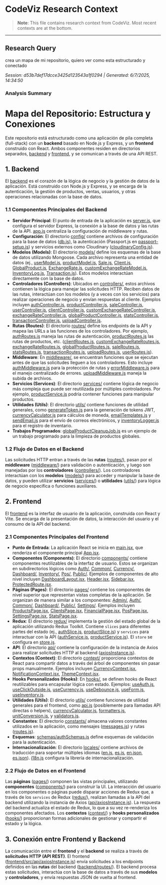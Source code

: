 # CodeViz Research Context

> **Note**: This file contains research context from CodeViz. Most recent contexts are at the bottom.

---

## Research Query

crea un mapa de mi repositorio, quiero ver como esta estructurado y conectado

*Session: d53b7def17dcce3425d123543a1f0294 | Generated: 6/7/2025, 14:34:50*

### Analysis Summary

# Mapa del Repositorio: Estructura y Conexiones

Este repositorio está estructurado como una aplicación de pila completa (full-stack) con un **backend** basado en Node.js y Express, y un **frontend** construido con React. Ambos componentes residen en directorios separados, [backend](backend/) y [frontend](frontend/), y se comunican a través de una API REST.

## 1. Backend

El [backend](backend/) es el corazón de la lógica de negocio y la gestión de datos de la aplicación. Está construido con Node.js y Express, y se encarga de la autenticación, la gestión de productos, ventas, usuarios, y otras operaciones relacionadas con la base de datos.

### 1.1 Componentes Principales del Backend

*   **Servidor Principal**: El punto de entrada de la aplicación es [server.js](backend/server.js), que configura el servidor Express, la conexión a la base de datos y las rutas de la API. [app.js](backend/app.js) centraliza la configuración de middleware y rutas.
*   **Configuración**: El directorio [config/](backend/config/) contiene archivos de configuración para la base de datos ([db.js](backend/config/db.js)), la autenticación (Passport.js en [passport-setup.js](backend/config/passport-setup.js)) y servicios externos como Cloudinary ([cloudinaryConfig.js](backend/config/cloudinaryConfig.js)).
*   **Modelos (Models)**: El directorio [models/](backend/models/) define los esquemas de la base de datos utilizando Mongoose. Cada archivo representa una entidad de datos (ej., [userModel.js](backend/models/userModel.js), [productModel.js](backend/models/productModel.js), [Sale.js](backend/models/Sale.js), [Client.js](backend/models/Client.js), [GlobalProduct.js](backend/models/GlobalProduct.js), [ExchangeRate.js](backend/models/ExchangeRate.js), [customExchangeRateModel.js](backend/models/customExchangeRateModel.js), [InventoryLog.js](backend/models/InventoryLog.js), [Transaction.js](backend/models/Transaction.js)). Estos modelos interactúan directamente con la base de datos.
*   **Controladores (Controllers)**: Ubicados en [controllers/](backend/controllers/), estos archivos contienen la lógica para manejar las solicitudes HTTP. Reciben datos de las rutas, interactúan con los modelos (y a veces con los servicios) para realizar operaciones de negocio y envían respuestas al cliente. Ejemplos incluyen [authController.js](backend/controllers/authController.js), [productController.js](backend/controllers/productController.js), [saleController.js](backend/controllers/saleController.js), [userController.js](backend/controllers/userController.js), [clientController.js](backend/controllers/clientController.js), [customExchangeRateController.js](backend/controllers/customExchangeRateController.js), [exchangeRateController.js](backend/controllers/exchangeRateController.js), [globalProductController.js](backend/controllers/globalProductController.js), [statsController.js](backend/controllers/statsController.js), [transactionController.js](backend/controllers/transactionController.js), [uploadController.js](backend/controllers/uploadController.js).
*   **Rutas (Routes)**: El directorio [routes/](backend/routes/) define los endpoints de la API y mapea las URLs a las funciones de los controladores. Por ejemplo, [authRoutes.js](backend/routes/authRoutes.js) maneja las rutas de autenticación, [productRoutes.js](backend/routes/productRoutes.js) las rutas de productos, etc. ([clientRoutes.js](backend/routes/clientRoutes.js), [customExchangeRateRoutes.js](backend/routes/customExchangeRateRoutes.js), [exchangeRateRoutes.js](backend/routes/exchangeRateRoutes.js), [globalProductRoutes.js](backend/routes/globalProductRoutes.js), [saleRoutes.js](backend/routes/saleRoutes.js), [statsRoutes.js](backend/routes/statsRoutes.js), [transactionRoutes.js](backend/routes/transactionRoutes.js), [uploadRoutes.js](backend/routes/uploadRoutes.js), [userRoutes.js](backend/routes/userRoutes.js)).
*   **Middleware**: En [middleware/](backend/middleware/), se encuentran funciones que se ejecutan antes de que las solicitudes lleguen a los controladores. Esto incluye [authMiddleware.js](backend/middleware/authMiddleware.js) para la protección de rutas y [errorMiddleware.js](backend/middleware/errorMiddleware.js) para el manejo centralizado de errores. [uploadMiddleware.js](backend/middleware/uploadMiddleware.js) maneja la subida de archivos.
*   **Servicios (Services)**: El directorio [services/](backend/services/) contiene lógica de negocio más compleja que puede ser reutilizada por múltiples controladores. Por ejemplo, [productService.js](backend/services/productService.js) podría contener funciones para manipular productos.
*   **Utilidades (Utils)**: El directorio [utils/](backend/utils/) contiene funciones de utilidad generales, como [generateToken.js](backend/utils/generateToken.js) para la generación de tokens JWT, [currencyCalculator.js](backend/utils/currencyCalculator.js) para cálculos de moneda, [emailTemplates.js](backend/utils/emailTemplates.js) y [sendEmail.js](backend/utils/sendEmail.js) para el envío de correos electrónicos, y [inventoryLogger.js](backend/utils/inventoryLogger.js) para el registro de inventario.
*   **Trabajos Programados**: [globalProductCleanupJob.js](backend/globalProductCleanupJob.js) es un ejemplo de un trabajo programado para la limpieza de productos globales.

### 1.2 Flujo de Datos en el Backend

Las solicitudes HTTP entran a través de las **rutas** ([routes/](backend/routes/)), pasan por el **middleware** ([middleware/](backend/middleware/)) para validación o autenticación, y luego son manejadas por los **controladores** ([controllers/](backend/controllers/)). Los controladores interactúan con los **modelos** ([models/](backend/models/)) para acceder y manipular la base de datos, y pueden utilizar **servicios** ([services/](backend/services/)) o **utilidades** ([utils/](backend/utils/)) para lógica de negocio específica o funciones auxiliares.

## 2. Frontend

El [frontend](frontend/) es la interfaz de usuario de la aplicación, construida con React y Vite. Se encarga de la presentación de datos, la interacción del usuario y el consumo de la API del backend.

### 2.1 Componentes Principales del Frontend

*   **Punto de Entrada**: La aplicación React se inicia en [main.jsx](frontend/src/main.jsx), que renderiza el componente principal [App.jsx](frontend/src/App.jsx).
*   **Componentes (Components)**: El directorio [components/](frontend/src/components/) contiene componentes reutilizables de la interfaz de usuario. Estos se organizan en subdirectorios lógicos como [Auth/](frontend/src/components/Auth/), [Common/](frontend/src/components/Common/), [Currency/](frontend/src/components/Currency/), [Dashboard/](frontend/src/components/Dashboard/), [Inventory/](frontend/src/components/Inventory/), [Pos/](frontend/src/components/Pos/), [Public/](frontend/src/components/Public/). Ejemplos de componentes de alto nivel incluyen [DashboardLayout.jsx](frontend/src/components/DashboardLayout.jsx), [Header.jsx](frontend/src/components/Header.jsx), [Sidebar.jsx](frontend/src/components/Sidebar.jsx), [ProtectedRoute.jsx](frontend/src/components/ProtectedRoute.jsx).
*   **Páginas (Pages)**: El directorio [pages/](frontend/src/pages/) contiene los componentes de nivel superior que representan vistas completas de la aplicación. Se organizan de manera similar a los componentes: [Admin/](frontend/src/pages/Admin/), [Auth/](frontend/src/pages/Auth/), [Common/](frontend/src/pages/Common/), [Dashboard/](frontend/src/pages/Dashboard/), [Public/](frontend/src/pages/Public/), [Settings/](frontend/src/pages/Settings/). Ejemplos incluyen [ProductsPage.jsx](frontend/src/pages/ProductsPage.jsx), [ClientsPage.jsx](frontend/src/components/ClientsPage.jsx), [FinancialPage.jsx](frontend/src/components/FinancialPage.jsx), [PosPage.jsx](frontend/src/components/PosPage.jsx), [SettingsPage.jsx](frontend/src/components/SettingsPage.jsx), [StatsPage.jsx](frontend/src/components/StatsPage.jsx).
*   **Redux**: El directorio [redux/](frontend/src/redux/) implementa la gestión del estado global de la aplicación utilizando Redux Toolkit. Contiene `slices` para diferentes partes del estado (ej., [authSlice.js](frontend/src/redux/authSlice.js), [productSlice.js](frontend/src/redux/productSlice.js)) y `services` para interactuar con la API ([authService.js](frontend/src/redux/authService.js), [productService.js](frontend/src/redux/productService.js)). El `store` se configura en [store.js](frontend/src/redux/store.js).
*   **API**: El directorio [api/](frontend/src/api/) contiene la configuración de la instancia de Axios para realizar solicitudes HTTP al backend ([axiosInstance.js](frontend/src/api/axiosInstance.js)).
*   **Contextos (Context)**: El directorio [context/](frontend/src/context/) proporciona contextos de React para compartir datos a través del árbol de componentes sin pasar props manualmente. Ejemplos incluyen [CurrencyContext.jsx](frontend/src/context/CurrencyContext.jsx), [NotificationContext.jsx](frontend/src/context/NotificationContext.jsx), [ThemeContext.jsx](frontend/src/context/ThemeContext.jsx).
*   **Hooks Personalizados (Hooks)**: En [hooks/](frontend/src/hooks/), se definen hooks de React reutilizables para encapsular lógica con estado. Ejemplos: [useAuth.js](frontend/src/hooks/useAuth.js), [useClickOutside.js](frontend/src/hooks/useClickOutside.js), [useCurrency.js](frontend/src/hooks/useCurrency.js), [useDebounce.js](frontend/src/hooks/useDebounce.js), [useForm.js](frontend/src/hooks/useForm.js), [useInventory.js](frontend/src/hooks/useInventory.js).
*   **Utilidades (Utils)**: El directorio [utils/](frontend/src/utils/) contiene funciones de utilidad generales para el frontend, como [api.js](frontend/src/utils/api.js) (posiblemente para llamadas API directas o helpers), [currencyCalculator.js](frontend/src/utils/currencyCalculator.js), [formatters.js](frontend/src/utils/formatters.js), [unitConversion.js](frontend/src/utils/unitConversion.js), y [validators.js](frontend/src/utils/validators.js).
*   **Constantes**: El directorio [constants/](frontend/src/constants/) almacena valores constantes utilizados en la aplicación, como mensajes ([messages.js](frontend/src/constants/messages.js)) y rutas ([routes.js](frontend/src/constants/routes.js)).
*   **Esquemas**: [schemas/authSchemas.js](frontend/src/schemas/authSchemas.js) define esquemas de validación para la autenticación.
*   **Internacionalización**: El directorio [locales/](frontend/src/locales/) contiene archivos de traducción para soportar múltiples idiomas ([en.js](frontend/src/locales/en.js), [es.js](frontend/src/locales/es.js), [en.json](frontend/src/locales/en.json), [es.json](frontend/src/locales/es.json)). [i18n.js](frontend/src/i18n.js) configura la librería de internacionalización.

### 2.2 Flujo de Datos en el Frontend

Las **páginas** ([pages/](frontend/src/pages/)) componen las vistas principales, utilizando **componentes** ([components/](frontend/src/components/)) para construir la UI. La interacción del usuario en los componentes o páginas puede disparar acciones de Redux que, a través de los `services` de Redux ([redux/](frontend/src/redux/)), realizan llamadas a la API del backend utilizando la instancia de Axios ([api/axiosInstance.js](frontend/src/api/axiosInstance.js)). La respuesta del backend actualiza el estado de Redux, lo que a su vez re-renderiza los componentes afectados. Los **contextos** ([context/](frontend/src/context/)) y **hooks personalizados** ([hooks/](frontend/src/hooks/)) proporcionan formas adicionales de gestionar y compartir el estado y la lógica.

## 3. Conexión entre Frontend y Backend

La comunicación entre el **frontend** y el **backend** se realiza a través de **solicitudes HTTP (API REST)**. El frontend ([frontend/src/api/axiosInstance.js](frontend/src/api/axiosInstance.js)) envía solicitudes a los endpoints definidos en las **rutas** del backend ([backend/routes/](backend/routes/)). El backend procesa estas solicitudes, interactúa con la base de datos a través de sus **modelos** y **controladores**, y envía respuestas JSON de vuelta al frontend.

